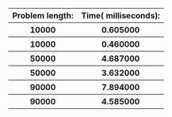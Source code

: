 <table style='width: 60vw;'><thead><tr><th>Problem length: </th><th>Time( milliseconds): </th></tr></thead><tbody><tr><th>10000</th><th>0.605000</th></tr><tr><th>10000</th><th>0.460000</th></tr><tr><th>50000</th><th>4.687000</th></tr><tr><th>50000</th><th>3.632000</th></tr><tr><th>90000</th><th>7.894000</th></tr><tr><th>90000</th><th>4.585000</th></tr></tbody></table>